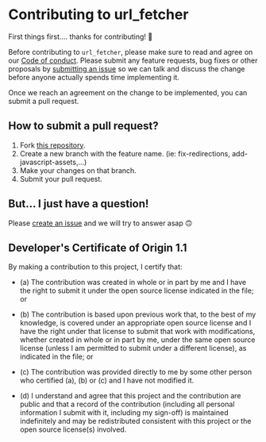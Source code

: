 # Contributing to url_fetcher

First things first.... thanks for contributing! 🥳

Before contributing to `url_fetcher`, please make sure to read and agree on our [Code of conduct](https://github.com/gorkaio/url_fetcher/CODE_OF_CONDUCT.md). Please submit any feature requests, bug fixes or other proposals by [submitting an issue](https://github.com/gorkaio/url_fetcher/issues/new) so we can talk and discuss the change before anyone actually spends time implementing it.

Once we reach an agreement on the change to be implemented, you can submit a pull request.

## How to submit a pull request?

1. Fork [this repository](https://github.com/gorkaio/url_fetcher/fork).
2. Create a new branch with the feature name. (ie: fix-redirections, add-javascript-assets,...)
3. Make your changes on that branch.
6. Submit your pull request.

## But... I just have a question!

Please [create an issue](https://github.com/gorkaio/url_fetcher/issues/new) and we will try to answer asap 🙃

## Developer's Certificate of Origin 1.1

By making a contribution to this project, I certify that:

* (a) The contribution was created in whole or in part by me and I
  have the right to submit it under the open source license
  indicated in the file; or

* (b) The contribution is based upon previous work that, to the best
  of my knowledge, is covered under an appropriate open source
  license and I have the right under that license to submit that
  work with modifications, whether created in whole or in part
  by me, under the same open source license (unless I am
  permitted to submit under a different license), as indicated
  in the file; or

* (c) The contribution was provided directly to me by some other
  person who certified (a), (b) or (c) and I have not modified
  it.

* (d) I understand and agree that this project and the contribution
  are public and that a record of the contribution (including all
  personal information I submit with it, including my sign-off) is
  maintained indefinitely and may be redistributed consistent with
  this project or the open source license(s) involved.
